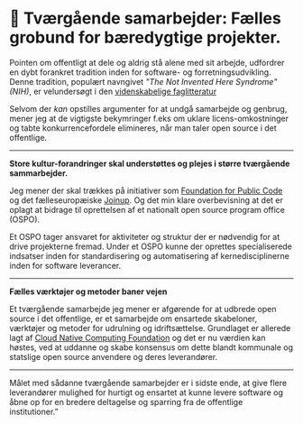 # 🤝 Tværgående samarbejder: Fælles grobund for bæredygtige projekter.

 Pointen om offentligt at dele og aldrig stå alene med sit arbejde, udfordrer en dybt forankret tradition inden for software- og forretningsudvikling. Denne tradition, populært navngivet *"The Not Invented Here Syndrome"(NIH)*, er velundersøgt i den [videnskabelige faglitteratur](https://scholar.google.dk/scholar?q=not+invented+here+syndrome+research)

Selvom der *kan* opstilles argumenter for at undgå samarbejde og genbrug, mener jeg at de vigtigste bekymringer f.eks om uklare licens-omkostninger og tabte konkurrencefordele elimineres, når man taler open source i det offentlige.

---

**Store kultur-forandringer skal understøttes og plejes i større tværgående sammarbejder.**

Jeg mener der skal trækkes på initiativer som [Foundation for Public Code](https://publiccode.net/) og det fælleseuropæiske [Joinup](https://joinup.ec.europa.eu/collection/joinup/about). Og det min klare overbevisning at det er oplagt at bidrage til oprettelsen af et nationalt open source program office (OSPO). 
    
Et OSPO tager ansvaret for aktiviteter og struktur der er nødvendig for at drive projekterne fremad. Under et OSPO kunne der oprettes specialiserede indsatser inden for standardisering og automatisering af kernedisciplinerne inden for software leverancer. 

---

**Fælles værktøjer og metoder baner vejen**

Et tværgående samarbejde jeg mener er afgørende for at udbrede open source i det offentlige, er et samarbejde om ensartede skabeloner, værktøjer og metoder for udrulning og idriftsættelse. Grundlaget er allerede lagt af [Cloud Native Computing Foundation](https://www.cncf.io/projects/) og det er nu værdien kan høstes, ved at uddanne og skabe konsensus om dette blandt kommunale og statslige open source anvendere og deres leverandører.

---

Målet med sådanne tværgående samarbejder er i sidste ende, at give flere leverandører mulighed for hurtigt og ensartet at kunne levere software og åbne op for en bredere deltagelse og sparring fra de offentlige institutioner.”


